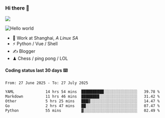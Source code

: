 ### Hi there 👋
![](https://komarev.com/ghpvc/?username=Xuhandsome)


<img src="https://github-readme-stats.vercel.app/api?username=XuHandsome&show_icons=true&theme=merko" alt="Hello world">

<br/>

- 🍻  Work at Shanghai, _A Linux SA_
- ⚡  Python / Vue / Shell
- ✍️  Blogger
- ♟  Chess / ping pong / LOL

#### Coding status last 30 days ⌨️

<!--START_SECTION:waka-->

```txt
From: 27 June 2025 - To: 27 July 2025

YAML              14 hrs 54 mins  ██████████░░░░░░░░░░░░░░░   39.78 %
Markdown          11 hrs 46 mins  ████████░░░░░░░░░░░░░░░░░   31.42 %
Other             5 hrs 25 mins   ███▓░░░░░░░░░░░░░░░░░░░░░   14.47 %
Go                2 hrs 47 mins   ██░░░░░░░░░░░░░░░░░░░░░░░   07.47 %
Python            55 mins         ▓░░░░░░░░░░░░░░░░░░░░░░░░   02.49 %
```

<!--END_SECTION:waka-->
